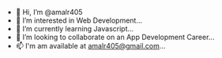 - 👋 Hi, I’m @amalr405
- 👀 I’m interested in Web Development...
- 🌱 I’m currently learning Javascript...
- 💞️ I’m looking to collaborate on an App Development Career...
- 📫 I'm am available at amalr405@gmail.com...

<!---
amalr405/amalr405 is a ✨ special ✨ repository because its `README.md` (this file) appears on your GitHub profile.
You can click the Preview link to take a look at your changes.
--->
